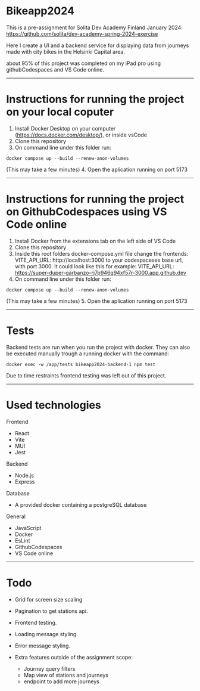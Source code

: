 # Bikeapp2024

This is a pre-assignment for Solita Dev Academy Finland January 2024:
https://github.com/solita/dev-academy-spring-2024-exercise

Here I create a UI and a backend service for displaying data from journeys made with city bikes in the Helsinki Capital area.

about 95% of this project was completed on my iPad pro using githubCodespaces and VS Code online.

_______________________________________________________________________

# Instructions for running the project on your local coputer
1. Install Docker Desktop on your computer (https://docs.docker.com/desktop/), or inside vsCode
2. Clone this repository
3. On command line under this folder run:

```
docker compose up --build --renew-anon-volumes
```
(This may take a few minutes)
4. Open the aplication running on port 5173

_______________________________________________________________________

# Instructions for running the project on GithubCodespaces using VS Code online
1. Install Docker from the extensions tab on the left side of VS Code
2. Clone this repository
3. Inside this root folders docker-compose.yml file change the frontends:
    VITE_API_URL: http://localhost:3000
    to your codespaceses base url, with port 3000. It could look like this for example:
    VITE_API_URL: https://super-duper-garbanzo-rj7p946q94xf57r-3000.app.github.dev
4. On command line under this folder run:

```
docker compose up --build --renew-anon-volumes
```
(This may take a few minutes)
5. Open the aplication running on port 5173

_______________________________________________________________________

# Tests

Backend tests are run when you run the project with docker. They can also be executed manually trough a running docker with the command:
```
docker exec -w /app/tests bikeapp2024-backend-1 npm test
```

Due to time restraints frontend testing was left out of this project.

_______________________________________________________________________

# Used technologies
Frontend
- React
- Vite
- MUI
- Jest

Backend
- Node.js
- Express

Database
- A provided docker containing a postgreSQL database

General
- JavaScript
- Docker
- EsLint
- GithubCodespaces
- VS Code online


_______________________________________________________________________

# Todo
- Grid for screen size scaling
- Pagination to get stations api.
- Frontend testing.
- Loading message styling.
- Error message styling.

- Extra features outside of the assignment scope:
    - Journey query filters
    - Map view of stations and journeys
    - endpoint to add more journeys
